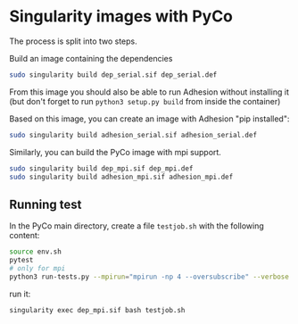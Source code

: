 # Singularity images with PyCo

The process is split into two steps. 

Build an image containing the dependencies

```bash
sudo singularity build dep_serial.sif dep_serial.def
```
From this image you should also be able to run Adhesion without installing it (but don't forget to run `python3 setup.py build` from inside the container) 


Based on this image, you can create an image with Adhesion "pip installed":
```bash
sudo singularity build adhesion_serial.sif adhesion_serial.def
```

Similarly, you can build the PyCo image with mpi support. 

```bash
sudo singularity build dep_mpi.sif dep_mpi.def
sudo singularity build adhesion_mpi.sif adhesion_mpi.def

```

## Running test 

In the PyCo main directory, create a file `testjob.sh` with the following content:

```bash
source env.sh
pytest
# only for mpi 
python3 run-tests.py --mpirun="mpirun -np 4 --oversubscribe" --verbose $@
```

run it:
```
singularity exec dep_mpi.sif bash testjob.sh
```



